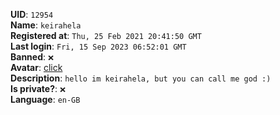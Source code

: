 **UID**: `12954`  
**Name**: `keirahela`  
**Registered at**: `Thu, 25 Feb 2021 20:41:50 GMT`  
**Last login**: `Fri, 15 Sep 2023 06:52:01 GMT`  
**Banned**: `❌`  
**Avatar**: [click](/avatars/91d3788f-8dfc-4aca-abae-fa593a9ccbee.png)  
**Description**: ```hello im keirahela, but you can call me god :)```  
**Is private?**: `❌`  
**Language**: `en-GB`